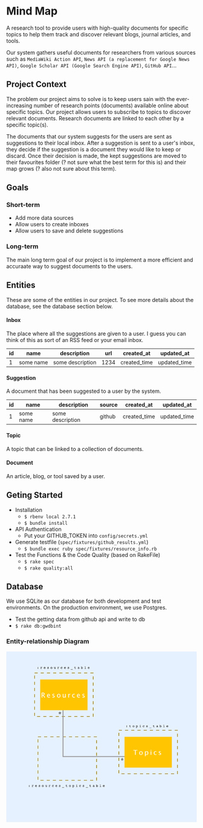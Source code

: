 # Mind Map

A research tool to provide users with high-quality documents for specific topics to help them track and discover relevant blogs, journal articles, and tools.

Our system gathers useful documents for researchers from various sources such as `MediaWiki Action API`, `News API (a replacement for Google News API)`, `Google Scholar API (Google Search Engine API)`, `GitHub API`...

## Project Context

The problem our project aims to solve is to keep users sain with the ever-increasing number of research points (documents) available online about specific topics. Our project allows users to subscribe to topics to discover relevant documents. Research documents are linked to each other by a specific topic(s).

The documents that our system suggests for the users are sent as suggestions to their local inbox. After a suggestion is sent to a user's inbox, they decide if the suggestion is a document they would like to keep or discard. Once their decision is made, the kept suggestions are moved to their favourites folder (? not sure what the best term for this is) and their map grows (? also not sure about this term).

## Goals

### Short-term

* Add more data sources
* Allow users to create inboxes
* Allow users to save and delete suggestions

### Long-term
The main long term goal of our project is to implement a more efficient and accuraate way to suggest documents to the users.

## Entities

These are some of the entities in our project. To see more details about the database, see the database section below.

#### Inbox
The place where all the suggestions are given to a user. I guess you can think of this as sort of an RSS feed or your email inbox.

|id|name|description|url|created_at|updated_at|
|--|----|-----------|---|----------|----------|
|1|some name|some description|1234|created_time|updated_time|

       
#### Suggestion
A document that has been suggested to a user by the system.

|id|name|description|source|created_at|updated_at|
|--|----|-----------|---|----------|----------|
|1|some name|some description|github|created_time|updated_time|

#### Topic
 A topic that can be linked to a collection of documents.

#### Document
An article, blog, or tool saved by a user.

## Geting Started

* Installation
  * `$ rbenv local 2.7.1`
  * `$ bundle install`
* API Authentication
  * Put your GITHUB_TOKEN into `config/secrets.yml`
* Generate testfile (`spec/fixtures/github_results.yml`)
  * `$ bundle exec ruby spec/fixtures/resource_info.rb`
* Test the Functions & the Code Quality (based on RakeFile)
  * `$ rake spec`
  * `$ rake quality:all`

## Database

We use SQLite as our database for both development and test environments. On the production environment, we use Postgres.

* Test the getting data from github api and write to db
 * `$ rake db:gwdbint`
 
### Entity-relationship Diagram

![](entity-relationship.png)
